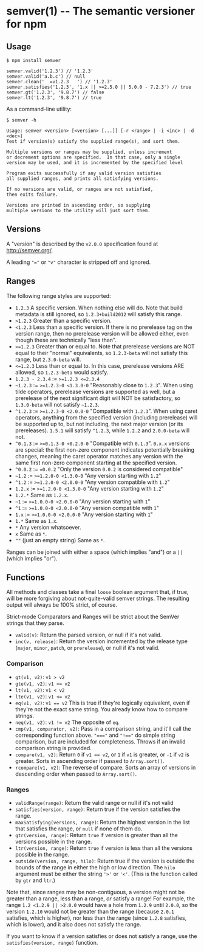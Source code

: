 semver(1) -- The semantic versioner for npm
===========================================

## Usage

    $ npm install semver

    semver.valid('1.2.3') // '1.2.3'
    semver.valid('a.b.c') // null
    semver.clean('  =v1.2.3   ') // '1.2.3'
    semver.satisfies('1.2.3', '1.x || >=2.5.0 || 5.0.0 - 7.2.3') // true
    semver.gt('1.2.3', '9.8.7') // false
    semver.lt('1.2.3', '9.8.7') // true

As a command-line utility:

    $ semver -h

    Usage: semver <version> [<version> [...]] [-r <range> | -i <inc> | -d <dec>]
    Test if version(s) satisfy the supplied range(s), and sort them.

    Multiple versions or ranges may be supplied, unless increment
    or decrement options are specified.  In that case, only a single
    version may be used, and it is incremented by the specified level

    Program exits successfully if any valid version satisfies
    all supplied ranges, and prints all satisfying versions.

    If no versions are valid, or ranges are not satisfied,
    then exits failure.

    Versions are printed in ascending order, so supplying
    multiple versions to the utility will just sort them.

## Versions

A "version" is described by the `v2.0.0` specification found at
<http://semver.org/>.

A leading `"="` or `"v"` character is stripped off and ignored.

## Ranges

The following range styles are supported:

* `1.2.3` A specific version.  When nothing else will do.  Note that
  build metadata is still ignored, so `1.2.3+build2012` will satisfy
  this range.
* `>1.2.3` Greater than a specific version.
* `<1.2.3` Less than a specific version.  If there is no prerelease
  tag on the version range, then no prerelease version will be allowed
  either, even though these are technically "less than".
* `>=1.2.3` Greater than or equal to.  Note that prerelease versions
  are NOT equal to their "normal" equivalents, so `1.2.3-beta` will
  not satisfy this range, but `2.3.0-beta` will.
* `<=1.2.3` Less than or equal to.  In this case, prerelease versions
  ARE allowed, so `1.2.3-beta` would satisfy.
* `1.2.3 - 2.3.4` := `>=1.2.3 <=2.3.4`
* `~1.2.3` := `>=1.2.3-0 <1.3.0-0`  "Reasonably close to `1.2.3`".  When
  using tilde operators, prerelease versions are supported as well,
  but a prerelease of the next significant digit will NOT be
  satisfactory, so `1.3.0-beta` will not satisfy `~1.2.3`.
* `^1.2.3` := `>=1.2.3-0 <2.0.0-0`  "Compatible with `1.2.3`".  When
  using caret operators, anything from the specified version (including
  prerelease) will be supported up to, but not including, the next
  major version (or its prereleases). `1.5.1` will satisfy `^1.2.3`,
  while `1.2.2` and `2.0.0-beta` will not.
* `^0.1.3` := `>=0.1.3-0 <0.2.0-0` "Compatible with `0.1.3`". `0.x.x` versions are
  special: the first non-zero component indicates potentially breaking changes,
  meaning the caret operator matches any version with the same first non-zero
  component starting at the specified version.
* `^0.0.2` := `=0.0.2` "Only the version `0.0.2` is considered compatible"
* `~1.2` := `>=1.2.0-0 <1.3.0-0` "Any version starting with `1.2`"
* `^1.2` := `>=1.2.0-0 <2.0.0-0` "Any version compatible with `1.2`"
* `1.2.x` := `>=1.2.0-0 <1.3.0-0` "Any version starting with `1.2`"
* `1.2.*` Same as `1.2.x`.
* `~1` := `>=1.0.0-0 <2.0.0-0` "Any version starting with `1`"
* `^1` := `>=1.0.0-0 <2.0.0-0` "Any version compatible with `1`"
* `1.x` := `>=1.0.0-0 <2.0.0-0` "Any version starting with `1`"
* `1.*` Same as `1.x`.
* `*` Any version whatsoever.
* `x` Same as `*`.
* `""` (just an empty string) Same as `*`.


Ranges can be joined with either a space (which implies "and") or a
`||` (which implies "or").

## Functions

All methods and classes take a final `loose` boolean argument that, if
true, will be more forgiving about not-quite-valid semver strings.
The resulting output will always be 100% strict, of course.

Strict-mode Comparators and Ranges will be strict about the SemVer
strings that they parse.

* `valid(v)`: Return the parsed version, or null if it's not valid.
* `inc(v, release)`: Return the version incremented by the release type
  (`major`, `minor`, `patch`, or `prerelease`), or null if it's not valid.

### Comparison

* `gt(v1, v2)`: `v1 > v2`
* `gte(v1, v2)`: `v1 >= v2`
* `lt(v1, v2)`: `v1 < v2`
* `lte(v1, v2)`: `v1 <= v2`
* `eq(v1, v2)`: `v1 == v2` This is true if they're logically equivalent,
  even if they're not the exact same string.  You already know how to
  compare strings.
* `neq(v1, v2)`: `v1 != v2` The opposite of `eq`.
* `cmp(v1, comparator, v2)`: Pass in a comparison string, and it'll call
  the corresponding function above.  `"==="` and `"!=="` do simple
  string comparison, but are included for completeness.  Throws if an
  invalid comparison string is provided.
* `compare(v1, v2)`: Return `0` if `v1 == v2`, or `1` if `v1` is greater, or `-1` if
  `v2` is greater.  Sorts in ascending order if passed to `Array.sort()`.
* `rcompare(v1, v2)`: The reverse of compare.  Sorts an array of versions
  in descending order when passed to `Array.sort()`.


### Ranges

* `validRange(range)`: Return the valid range or null if it's not valid
* `satisfies(version, range)`: Return true if the version satisfies the
  range.
* `maxSatisfying(versions, range)`: Return the highest version in the list
  that satisfies the range, or `null` if none of them do.
* `gtr(version, range)`: Return `true` if version is greater than all the
  versions possible in the range.
* `ltr(version, range)`: Return `true` if version is less than all the
  versions possible in the range.
* `outside(version, range, hilo)`: Return true if the version is outside
  the bounds of the range in either the high or low direction.  The
  `hilo` argument must be either the string `'>'` or `'<'`.  (This is
  the function called by `gtr` and `ltr`.)

Note that, since ranges may be non-contiguous, a version might not be
greater than a range, less than a range, *or* satisfy a range!  For
example, the range `1.2 <1.2.9 || >2.0.0` would have a hole from `1.2.9`
until `2.0.0`, so the version `1.2.10` would not be greater than the
range (because `2.0.1` satisfies, which is higher), nor less than the
range (since `1.2.8` satisfies, which is lower), and it also does not
satisfy the range.

If you want to know if a version satisfies or does not satisfy a
range, use the `satisfies(version, range)` function.

